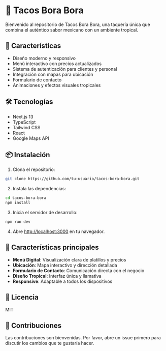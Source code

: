 # 🌴 Tacos Bora Bora

Bienvenido al repositorio de Tacos Bora Bora, una taquería única que combina el auténtico sabor mexicano con un ambiente tropical.

## 🚀 Características

- Diseño moderno y responsivo
- Menú interactivo con precios actualizados
- Sistema de autenticación para clientes y personal
- Integración con mapas para ubicación
- Formulario de contacto
- Animaciones y efectos visuales tropicales

## 🛠️ Tecnologías

- Next.js 13
- TypeScript
- Tailwind CSS
- React
- Google Maps API

## 📦 Instalación

1. Clona el repositorio:
```bash
git clone https://github.com/tu-usuario/tacos-bora-bora.git
```

2. Instala las dependencias:
```bash
cd tacos-bora-bora
npm install
```

3. Inicia el servidor de desarrollo:
```bash
npm run dev
```

4. Abre [http://localhost:3000](http://localhost:3000) en tu navegador.

## 🌟 Características principales

- **Menú Digital**: Visualización clara de platillos y precios
- **Ubicación**: Mapa interactivo y dirección detallada
- **Formulario de Contacto**: Comunicación directa con el negocio
- **Diseño Tropical**: Interfaz única y llamativa
- **Responsive**: Adaptable a todos los dispositivos

## 📝 Licencia

MIT

## 🤝 Contribuciones

Las contribuciones son bienvenidas. Por favor, abre un issue primero para discutir los cambios que te gustaría hacer.
